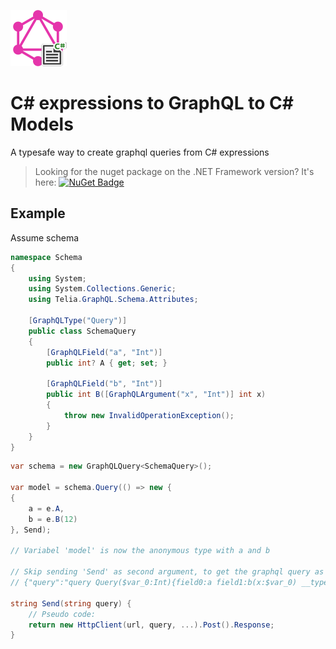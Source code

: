 ![](../net4.6/media/icon.png)

# C# expressions to GraphQL to C# Models

A typesafe way to create graphql queries from C# expressions

> Looking for the nuget package on the .NET Framework version? It's here: [![NuGet Badge](https://buildstats.info/nuget/Telia.GraphQL.Client)](https://www.nuget.org/packages/Telia.GraphQL.Client/)

## Example
Assume schema

```csharp
namespace Schema
{
    using System;
    using System.Collections.Generic;
    using Telia.GraphQL.Schema.Attributes;

    [GraphQLType("Query")]
    public class SchemaQuery
    {
        [GraphQLField("a", "Int")]
        public int? A { get; set; }

        [GraphQLField("b", "Int")]
        public int B([GraphQLArgument("x", "Int")] int x)
        {
            throw new InvalidOperationException();
        }
    }
}
```

```csharp
var schema = new GraphQLQuery<SchemaQuery>();

var model = schema.Query(() => new {
{
    a = e.A,
    b = e.B(12)
}, Send);

// Variabel 'model' is now the anonymous type with a and b

// Skip sending 'Send' as second argument, to get the graphql query as a string, which prints this:
// {"query":"query Query($var_0:Int){field0:a field1:b(x:$var_0) __typename}","variables":{"var_0":100}}

string Send(string query) {
    // Pseudo code:
    return new HttpClient(url, query, ...).Post().Response;
}
```